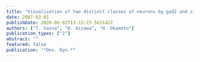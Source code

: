 ```yaml
---
title: "Visualization of two distinct classes of neurons by gad2 and zic1 promoter/enhancer elements in the dorsal hindbrain of developing zebrafish reveals neuronal connectivity related to the auditory and lateral line systems"
date: 2007-03-01
publishDate: 2020-06-02T13:15:23.563142Z
authors: ["T. Sassa", "H. Aizawa", "H. Okamoto"]
publication_types: ["2"]
abstract: ""
featured: false
publication: "*Dev. Dyn.*"
---
```


